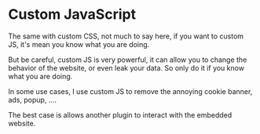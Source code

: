 # Custom JavaScript

The same with custom CSS, not much to say here, if you want to custom JS, it's mean you know what you are doing.

But be careful, custom JS is very powerful, it can allow you to change the behavior of the website, or even leak your data. So only do it if you know what you are doing.

In some use cases, I use custom JS to remove the annoying cookie banner, ads, popup, ....

The best case is allows another plugin to interact with the embedded website.
